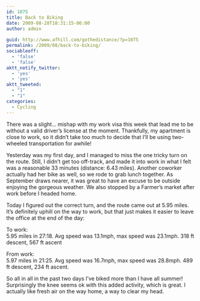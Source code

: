 ```yaml
---
id: 1075
title: Back to Biking
date: 2009-08-28T18:31:15-06:00
author: admin
  
guid: http://www.afhill.com/gothedistance/?p=1075
permalink: /2009/08/back-to-biking/
sociableoff:
  - 'false'
  - 'false'
aktt_notify_twitter:
  - 'yes'
  - 'yes'
aktt_tweeted:
  - "1"
  - "1"
categories:
  - Cycling
---
```

There was a slight&#8230; mishap with my work visa this week that lead me to be without a valid driver&#8217;s license at the moment. Thankfully, my apartment is close to work, so it didn&#8217;t take too much to decide that I&#8217;ll be using two-wheeled transportation for awhile!

Yesterday was my first day, and I managed to miss the one tricky turn on the route. Still, I didn&#8217;t get too off-track, and made it into work in what I felt was a reasonable 33 minutes (distance: 6.43 miles). Another coworker actually had her bike as well, so we rode to grab lunch together. As September draws nearer, it was great to have an excuse to be outside enjoying the gorgeous weather. We also stopped by a Farmer&#8217;s market after work before I headed home. 

Today I figured out the correct turn, and the route came out at 5.95 miles. It&#8217;s definitely uphill on the way to work, but that just makes it easier to leave the office at the end of the day:

To work:  
5.95 miles in 27:18. Avg speed was 13.1mph, max speed was 23.1mph. 318 ft descent, 567 ft ascent

From work:  
5.97 miles in 21:25. Avg speed was 16.7mph, max speed was 28.8mph. 489 ft descent, 234 ft ascent.

So all in all in the past two days I&#8217;ve biked more than I have all summer! Surprisingly the knee seems ok with this added activity, which is great. I actually like fresh air on the way home, a way to clear my head.